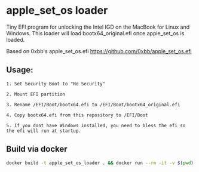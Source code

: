 # apple_set_os loader
Tiny EFI program for unlocking the Intel IGD on the MacBook for Linux and Windows.
This loader will load bootx64_original.efi once apple_set_os is loaded.

Based on 0xbb's apple_set_os.efi
https://github.com/0xbb/apple_set_os.efi

## Usage:
```
1. Set Security Boot to "No Security"

2. Mount EFI partition

3. Rename /EFI/Boot/bootx64.efi to /EFI/Boot/bootx64_original.efi

4. Copy bootx64.efi from this repository to /EFI/Boot

5. If you dont have Windows installed, you need to bless the efi so the efi will run at startup.
```

## Build via docker
```bash
docker build -t apple_set_os_loader . && docker run --rm -it -v $(pwd):/build apple_set_os_loader
```
